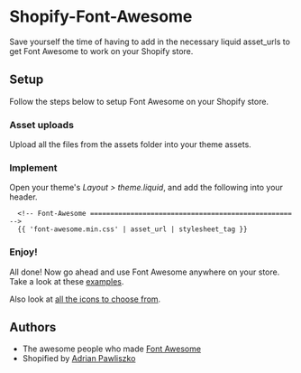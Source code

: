 # Shopify-Font-Awesome

Save yourself the time of having to add in the necessary liquid asset_urls to get Font Awesome to work on your Shopify store.

## Setup

Follow the steps below to setup Font Awesome on your Shopify store.

### Asset uploads

Upload all the files from the assets folder into your theme assets.

### Implement

Open your theme's _Layout > theme.liquid_, and add the following into your header.

```liquid
  <!-- Font-Awesome ================================================== -->
  {{ 'font-awesome.min.css' | asset_url | stylesheet_tag }}
```

### Enjoy!

All done! Now go ahead and use Font Awesome anywhere on your store. Take a look at these [examples](http://fortawesome.github.io/Font-Awesome/examples/).

Also look at [all the icons to choose from](http://fortawesome.github.io/Font-Awesome/icons/).

## Authors

- The awesome people who made [Font Awesome](https://github.com/FortAwesome/Font-Awesome)
- Shopified by [Adrian Pawliszko](http://nairda.ca)